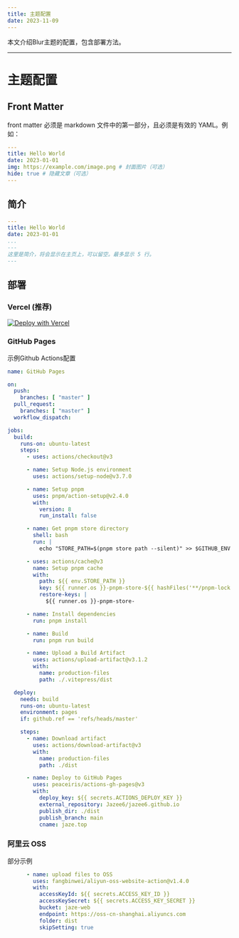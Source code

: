 ```yaml
---
title: 主题配置
date: 2023-11-09
---
```


本文介绍Blur主题的配置，包含部署方法。

---

# 主题配置

## Front Matter

front matter 必须是 markdown 文件中的第一部分，且必须是有效的 YAML。例如：

```yaml
---
title: Hello World
date: 2023-01-01
img: https://example.com/image.png # 封面图片（可选）
hide: true # 隐藏文章（可选）
---
```

## 简介

```yaml
---
title: Hello World
date: 2023-01-01
...
---
这里是简介，将会显示在主页上，可以留空。最多显示 5 行。
---
```

## 部署

### Vercel (推荐)

[![Deploy with Vercel](https://vercel.com/button)](https://vercel.com/new/clone?repository-url=https%3A%2F%2Fgithub.com%2FJazee6%2Fvitepress-theme-blur%2F)

### GitHub Pages

示例Github Actions配置

```yaml
name: GitHub Pages

on:
  push:
    branches: [ "master" ]
  pull_request:
    branches: [ "master" ]
  workflow_dispatch:

jobs:
  build:
    runs-on: ubuntu-latest
    steps:
      - uses: actions/checkout@v3

      - name: Setup Node.js environment
        uses: actions/setup-node@v3.7.0

      - name: Setup pnpm
        uses: pnpm/action-setup@v2.4.0
        with:
          version: 8
          run_install: false

      - name: Get pnpm store directory
        shell: bash
        run: |
          echo "STORE_PATH=$(pnpm store path --silent)" >> $GITHUB_ENV

      - uses: actions/cache@v3
        name: Setup pnpm cache
        with:
          path: ${{ env.STORE_PATH }}
          key: ${{ runner.os }}-pnpm-store-${{ hashFiles('**/pnpm-lock.yaml') }}
          restore-keys: |
            ${{ runner.os }}-pnpm-store-

      - name: Install dependencies
        run: pnpm install

      - name: Build
        run: pnpm run build

      - name: Upload a Build Artifact
        uses: actions/upload-artifact@v3.1.2
        with:
          name: production-files
          path: ./.vitepress/dist

  deploy:
    needs: build
    runs-on: ubuntu-latest
    environment: pages
    if: github.ref == 'refs/heads/master'

    steps:
      - name: Download artifact
        uses: actions/download-artifact@v3
        with:
          name: production-files
          path: ./dist

      - name: Deploy to GitHub Pages
        uses: peaceiris/actions-gh-pages@v3
        with:
          deploy_key: ${{ secrets.ACTIONS_DEPLOY_KEY }}
          external_repository: Jazee6/jazee6.github.io
          publish_dir: ./dist
          publish_branch: main
          cname: jaze.top
```

### 阿里云 OSS

部分示例

```yaml
      - name: upload files to OSS
        uses: fangbinwei/aliyun-oss-website-action@v1.4.0
        with:
          accessKeyId: ${{ secrets.ACCESS_KEY_ID }}
          accessKeySecret: ${{ secrets.ACCESS_KEY_SECRET }}
          bucket: jaze-web
          endpoint: https://oss-cn-shanghai.aliyuncs.com
          folder: dist
          skipSetting: true
```
